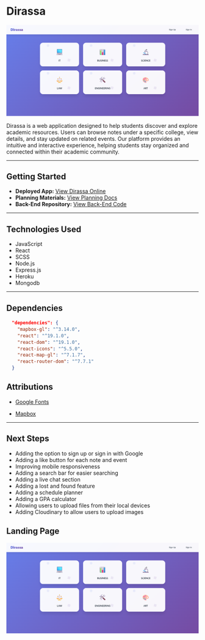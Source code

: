 # Dirassa

![Dirassa Logo](Landing.png)

Dirassa is a web application designed to help students discover and explore academic resources. Users can browse notes under a specific college, view details, and stay updated on related events. Our platform provides an intuitive and interactive experience, helping students stay organized and connected within their academic community.


---

## Getting Started


- **Deployed App:** [View Dirassa Online](https://dirassa-front-end.vercel.app/)  
- **Planning Materials:** [View Planning Docs](https://trello.com/b/1ij8wTIg/project-4)  
- **Back-End Repository:** [View Back-End Code](https://github.com/Yusuf-qamber/Dirassa-backend)

---

## Technologies Used

- JavaScript 
- React
- SCSS 
- Node.js
- Express.js
- Heroku
- Mongodb

---
## Dependencies

```JSON
  "dependencies": {
    "mapbox-gl": "^3.14.0",
    "react": "^19.1.0",
    "react-dom": "^19.1.0",
    "react-icons": "^5.5.0",
    "react-map-gl": "^7.1.7",
    "react-router-dom": "^7.7.1"
  }
  ```
## Attributions

- [Google Fonts](https://fonts.google.com/) 
<!-- - [react Icons](https://www.google.com/search?q=react+icons&ie=UTF-8) -->
- [Mapbox](mapbox.com)

---

## Next Steps

- Adding the option to sign up or sign in with Google
- Adding a like button for each note and event
- Improving mobile responsiveness
- Adding a search bar for easier searching
- Adding a live chat section
- Adding a lost and found feature
- Adding a schedule planner
- Adding a GPA calculator
- Allowing users to upload files from their local devices
- Adding Cloudinary to allow users to upload images


## Landing Page
![Dirassa Logo](Landing.png)
